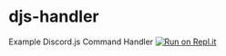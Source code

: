 # djs-handler
Example Discord.js Command Handler
[![Run on Repl.it](https://repl.it/badge/github/eslachance/djs-handler)](https://repl.it/github/eslachance/djs-handler)